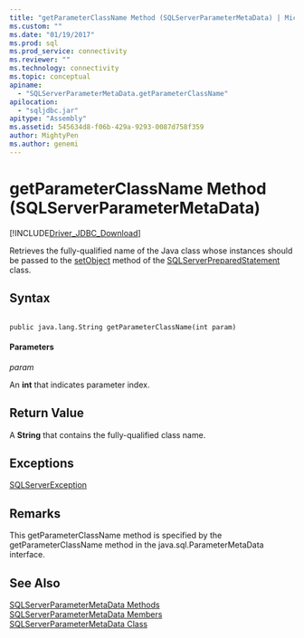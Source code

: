 ```yaml
---
title: "getParameterClassName Method (SQLServerParameterMetaData) | Microsoft Docs"
ms.custom: ""
ms.date: "01/19/2017"
ms.prod: sql
ms.prod_service: connectivity
ms.reviewer: ""
ms.technology: connectivity
ms.topic: conceptual
apiname: 
  - "SQLServerParameterMetaData.getParameterClassName"
apilocation: 
  - "sqljdbc.jar"
apitype: "Assembly"
ms.assetid: 545634d8-f06b-429a-9293-0087d758f359
author: MightyPen
ms.author: genemi
---
```

# getParameterClassName Method (SQLServerParameterMetaData)
[!INCLUDE[Driver_JDBC_Download](../../../includes/driver_jdbc_download.md)]

  Retrieves the fully-qualified name of the Java class whose instances should be passed to the [setObject](../../../connect/jdbc/reference/setobject-method-sqlserverpreparedstatement.md) method of the [SQLServerPreparedStatement](../../../connect/jdbc/reference/sqlserverpreparedstatement-class.md) class.  
  
## Syntax  
  
```  
  
public java.lang.String getParameterClassName(int param)  
```  
  
#### Parameters  
 *param*  
  
 An **int** that indicates parameter index.  
  
## Return Value  
 A **String** that contains the fully-qualified class name.  
  
## Exceptions  
 [SQLServerException](../../../connect/jdbc/reference/sqlserverexception-class.md)  
  
## Remarks  
 This getParameterClassName method is specified by the getParameterClassName method in the java.sql.ParameterMetaData interface.  
  
## See Also  
 [SQLServerParameterMetaData Methods](../../../connect/jdbc/reference/sqlserverparametermetadata-methods.md)   
 [SQLServerParameterMetaData Members](../../../connect/jdbc/reference/sqlserverparametermetadata-members.md)   
 [SQLServerParameterMetaData Class](../../../connect/jdbc/reference/sqlserverparametermetadata-class.md)  
  
  
